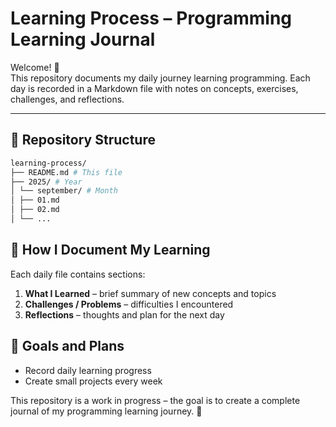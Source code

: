# Learning Process – Programming Learning Journal

Welcome! 👋  
This repository documents my daily journey learning programming. Each day is recorded in a Markdown file with notes on concepts, exercises, challenges, and reflections.

---

## 📂 Repository Structure

```bash
learning-process/
├── README.md # This file
├── 2025/ # Year
│ └── september/ # Month
│ ├── 01.md
│ ├── 02.md
│ └── ...
```

## 📝 How I Document My Learning

Each daily file contains sections:

1. **What I Learned** – brief summary of new concepts and topics
2. **Challenges / Problems** – difficulties I encountered
3. **Reflections** – thoughts and plan for the next day

## 📅 Goals and Plans

- Record daily learning progress
- Create small projects every week

This repository is a work in progress – the goal is to create a complete journal of my programming learning journey. 🚀
